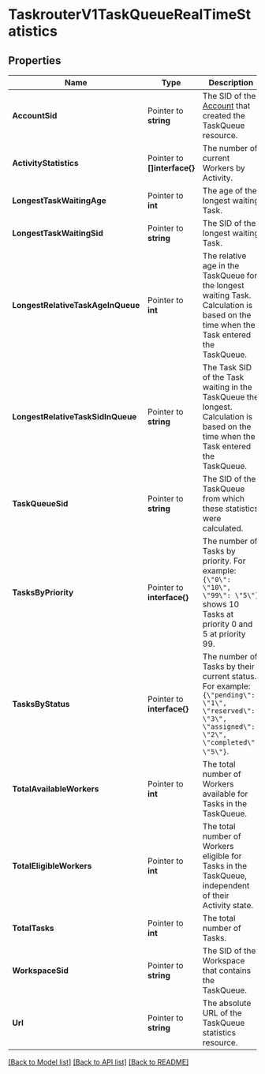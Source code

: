 # TaskrouterV1TaskQueueRealTimeStatistics

## Properties

Name | Type | Description | Notes
------------ | ------------- | ------------- | -------------
**AccountSid** | Pointer to **string** | The SID of the [Account](https://www.twilio.com/docs/iam/api/account) that created the TaskQueue resource. |
**ActivityStatistics** | Pointer to **[]interface{}** | The number of current Workers by Activity. |
**LongestTaskWaitingAge** | Pointer to **int** | The age of the longest waiting Task. |
**LongestTaskWaitingSid** | Pointer to **string** | The SID of the longest waiting Task. |
**LongestRelativeTaskAgeInQueue** | Pointer to **int** | The relative age in the TaskQueue for the longest waiting Task. Calculation is based on the time when the Task entered the TaskQueue. |
**LongestRelativeTaskSidInQueue** | Pointer to **string** | The Task SID of the Task waiting in the TaskQueue the longest. Calculation is based on the time when the Task entered the TaskQueue. |
**TaskQueueSid** | Pointer to **string** | The SID of the TaskQueue from which these statistics were calculated. |
**TasksByPriority** | Pointer to **interface{}** | The number of Tasks by priority. For example: `{\"0\": \"10\", \"99\": \"5\"}` shows 10 Tasks at priority 0 and 5 at priority 99. |
**TasksByStatus** | Pointer to **interface{}** | The number of Tasks by their current status. For example: `{\"pending\": \"1\", \"reserved\": \"3\", \"assigned\": \"2\", \"completed\": \"5\"}`. |
**TotalAvailableWorkers** | Pointer to **int** | The total number of Workers available for Tasks in the TaskQueue. |
**TotalEligibleWorkers** | Pointer to **int** | The total number of Workers eligible for Tasks in the TaskQueue, independent of their Activity state. |
**TotalTasks** | Pointer to **int** | The total number of Tasks. |
**WorkspaceSid** | Pointer to **string** | The SID of the Workspace that contains the TaskQueue. |
**Url** | Pointer to **string** | The absolute URL of the TaskQueue statistics resource. |

[[Back to Model list]](../README.md#documentation-for-models) [[Back to API list]](../README.md#documentation-for-api-endpoints) [[Back to README]](../README.md)


